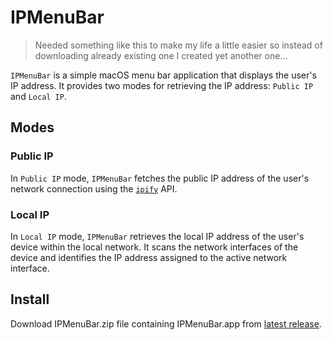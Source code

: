 # IPMenuBar

> Needed something like this to make my life a little easier so instead of downloading already existing one I created yet another one...

`IPMenuBar` is a simple macOS menu bar application that displays the user's IP address. It provides two modes for retrieving the IP address: `Public IP` and `Local IP`.

## Modes

### Public IP

In `Public IP` mode, `IPMenuBar` fetches the public IP address of the user's network connection using the [`ipify`](https://www.ipify.org) API. 

### Local IP

In `Local IP` mode, `IPMenuBar` retrieves the local IP address of the user's device within the local network. It scans the network interfaces of the device and identifies the IP address assigned to the active network interface.

## Install

Download IPMenuBar.zip file containing IPMenuBar.app from [latest release](https://github.com/janekbaraniewski/IPMenuBar/releases/). 
